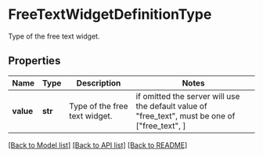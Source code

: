 # FreeTextWidgetDefinitionType

Type of the free text widget.
## Properties
Name | Type | Description | Notes
------------ | ------------- | ------------- | -------------
**value** | **str** | Type of the free text widget. |  if omitted the server will use the default value of "free_text",  must be one of ["free_text", ]

[[Back to Model list]](README.md#documentation-for-models) [[Back to API list]](README.md#documentation-for-api-endpoints) [[Back to README]](README.md)


